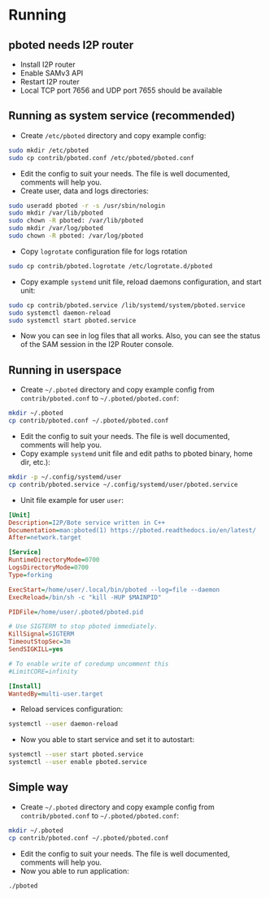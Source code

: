 # Running

## pboted needs I2P router

- Install I2P router
- Enable SAMv3 API
- Restart I2P router   
- Local TCP port 7656 and UDP port 7655 should be available

## Running as system service (recommended)

- Create `/etc/pboted` directory and copy example config:

```bash
sudo mkdir /etc/pboted
sudo cp contrib/pboted.conf /etc/pboted/pboted.conf
```

- Edit the config to suit your needs. The file is well documented, comments will help you.
- Create user, data and logs directories:

```bash
sudo useradd pboted -r -s /usr/sbin/nologin
sudo mkdir /var/lib/pboted
sudo chown -R pboted: /var/lib/pboted
sudo mkdir /var/log/pboted
sudo chown -R pboted: /var/log/pboted
```

- Copy `logrotate` configuration file for logs rotation

```bash
sudo cp contrib/pboted.logrotate /etc/logrotate.d/pboted
```

- Copy example `systemd` unit file, reload daemons configuration, and start unit:

```bash
sudo cp contrib/pboted.service /lib/systemd/system/pboted.service
sudo systemctl daemon-reload
sudo systemctl start pboted.service
```

- Now you can see in log files that all works. Also, you can see the status of the SAM session in the I2P Router console.

## Running in userspace

- Create `~/.pboted` directory and сopy example config from `contrib/pboted.conf` to `~/.pboted/pboted.conf`:

```bash
mkdir ~/.pboted
cp contrib/pboted.conf ~/.pboted/pboted.conf
```

- Edit the config to suit your needs. The file is well documented, comments will help you.
- Copy example `systemd` unit file and edit paths to pboted binary, home dir, etc.):

```bash
mkdir -p ~/.config/systemd/user
cp contrib/pboted.service ~/.config/systemd/user/pboted.service
```

- Unit file example for user `user`:

```ini
[Unit]
Description=I2P/Bote service written in C++
Documentation=man:pboted(1) https://pboted.readthedocs.io/en/latest/
After=network.target

[Service]
RuntimeDirectoryMode=0700
LogsDirectoryMode=0700
Type=forking

ExecStart=/home/user/.local/bin/pboted --log=file --daemon
ExecReload=/bin/sh -c "kill -HUP $MAINPID"

PIDFile=/home/user/.pboted/pboted.pid

# Use SIGTERM to stop pboted immediately.
KillSignal=SIGTERM
TimeoutStopSec=3m
SendSIGKILL=yes

# To enable write of coredump uncomment this
#LimitCORE=infinity

[Install]
WantedBy=multi-user.target
```

- Reload services configuration:

```bash
systemctl --user daemon-reload
```

- Now you able to start service and set it to autostart:

```bash
systemctl --user start pboted.service
systemctl --user enable pboted.service
```

## Simple way

- Create `~/.pboted` directory and сopy example config from `contrib/pboted.conf` to `~/.pboted/pboted.conf`:

```bash
mkdir ~/.pboted
cp contrib/pboted.conf ~/.pboted/pboted.conf
```

- Edit the config to suit your needs. The file is well documented, comments will help you.
- Now you able to run application:

```bash
./pboted
```
